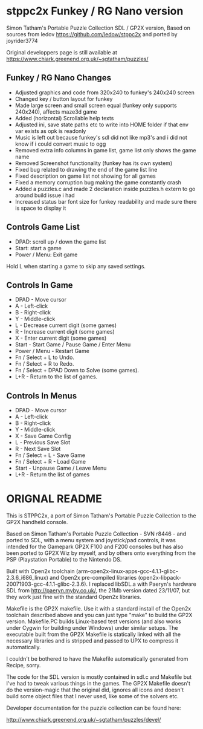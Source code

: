 # stppc2x Funkey / RG Nano version

Simon Tatham's Portable Puzzle Collection SDL / GP2X version,
Based on sources from ledov https://github.com/ledow/stppc2x and ported by joyrider3774

Original developpers page is still available at https://www.chiark.greenend.org.uk/~sgtatham/puzzles/

## Funkey / RG Nano Changes

- Adjusted graphics and code from 320x240 to funkey's 240x240 screen
- Changed key / button layout for funkey
- Made large screen and small screen equal (funkey only supports 240x240), affects maze3d game
- Added (horizontal) Scrollable help texts
- Adjusted ini, save state paths etc to write into HOME folder if that env var exists as opk is readonly
- Music is left out because funkey's sdl did not like mp3's and i did not know if i could convert music to ogg
- Removed extra info columns in game list, game list only shows the game name
- Removed Screenshot functionality (funkey has its own system)
- Fixed bug related to drawing the end of the game list line
- Fixed description on game list not showing for all games
- Fixed a memory corruption bug making the game constantly crash
- Added a puzzles.c and made 2 declaration inside puzzles.h extern to go around build issue i had
- Increased status bar font size for funkey readability and made sure there is space to display it

## Controls Game List

- DPAD: scroll up / down the game list
- Start: start a game
- Power / Menu: Exit game

Hold L when starting a game to skip any saved settings.

## Controls In Game

- DPAD - Move cursor
- A - Left-click
- B - Right-click
- Y - Middle-click
- L - Decrease current digit (some games)
- R - Increase current digit (some games)
- X - Enter current digit (some games)
- Start - Start Game / Pause Game / Enter Menu
- Power / Menu - Restart Game
- Fn / Select + L to Undo.
- Fn / Select + R to Redo.
- Fn / Select + DPAD Down to Solve (some games).
- L+R - Return to the list of games.

## Controls In Menus

- DPAD - Move cursor
- A - Left-click
- B - Right-click
- Y - Middle-click
- X - Save Game Config
- L - Previous Save Slot
- R - Next Save Slot
- Fn / Select + L  - Save Game
- Fn / Select + R  - Load Game
- Start - Unpause Game / Leave Menu
- L+R - Return the list of games


# ORIGNAL README

This is STPPC2x, a port of Simon Tatham's Portable Puzzle Collection to the GP2X handheld console.

Based on Simon Tatham's Portable Puzzle Collection - SVN r8446 - and ported to SDL, with a menu
system and joystick/pad controls, it was intended for the Gamepark GP2X F100 and F200 consoles
but has also been ported to GP2X Wiz by myself, and by others onto everything from the PSP 
(Playstation Portable) to the Nintendo DS.

Built with Open2x toolchain (arm-open2x-linux-apps-gcc-4.1.1-glibc-2.3.6_i686_linux) and 
Open2x pre-compiled libraries (open2x-libpack-20071903-gcc-4.1.1-glibc-2.3.6).  I replaced
libSDL.a with Paeryn's hardware SDL from http://paeryn.myby.co.uk/, the 21Mb version dated 
23/11/07, but they work just fine with the standard Open2x libraries.

Makefile is the GP2X makefile.  Use it with a standard install of the Open2x toolchain 
described above and you can just type "make" to build the GP2X version.  Makefile.PC
builds Linux-based test versions (and also works under Cygwin for building under Windows)
under similar setups.  The executable built from the GP2X Makefile is statically linked 
with all the necessary libraries and is stripped and passed to UPX to compress it
automatically.

I couldn't be bothered to have the Makefile automatically generated from Recipe, sorry.

The code for the SDL version is mostly contained in sdl.c and Makefile but I've had to
tweak various things in the games.  The GP2X Makefile doesn't do the version-magic that 
the original did, ignores all icons and doesn't build some object files that I never used, 
like some of the solvers etc.

Developer documentation for the puzzle collection can be found here:

 http://www.chiark.greenend.org.uk/~sgtatham/puzzles/devel/
